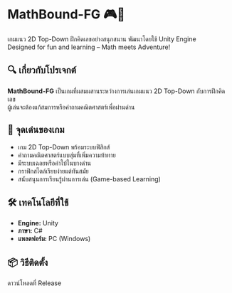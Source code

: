 # MathBound-FG 🎮📐

เกมแนว 2D Top-Down ฝึกคิดเลขอย่างสนุกสนาน พัฒนาโดยใช้ Unity Engine  
Designed for fun and learning – Math meets Adventure!

## 🔍 เกี่ยวกับโปรเจกต์

**MathBound-FG** เป็นเกมที่ผสมผสานระหว่างการเล่นเกมแนว 
2D Top-Down กับการฝึกคิดเลข  
ผู้เล่นจะต้องแก้สมการหรือคำถามคณิตศาสตร์เพื่อผ่านด่าน

## 🧠 จุดเด่นของเกม
- เกม 2D Top-Down พร้อมระบบฟิสิกส์
- คำถามคณิตศาสตร์แบบสุ่มที่เพิ่มความท้าทาย
- มีระบบเฉลยหรือคำใบ้ในบางด่าน
- กราฟิกสไตล์เรียบง่ายแต่ทันสมัย
- สนับสนุนการเรียนรู้ผ่านการเล่น (Game-based Learning)

## 🛠 เทคโนโลยีที่ใช้
- **Engine:** Unity
- **ภาษา:** C#
- **แพลตฟอร์ม:** PC (Windows)

## 📦 วิธีติดตั้ง

  ดาวน์โหลดที่ Release